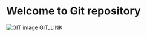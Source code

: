 # Welcome to Git repository
![GIT image](https://encrypted-tbn0.gstatic.com/images?q=tbn:ANd9GcSa4lM6TSHL4KqvJenDMxLOhKGdamW-gutQLw&s)
[GIT_LINK](https://www.google.com/imgres?q=git%20&imgurl=https%3A%2F%2Fe7.pngegg.com%2Fpngimages%2F713%2F558%2Fpng-clipart-computer-icons-pro-git-github-logo-text-logo-thumbnail.png&imgrefurl=https%3A%2F%2Fwww.pngegg.com%2Fen%2Fsearch%3Fq%3Dgit%2BLogo&docid=FNnNu3k4PAOdWM&tbnid=WQFF_mJvulvFyM&vet=12ahUKEwjt8oqjhN6JAxVOU2wGHUndJIIQM3oECFMQAA..i&w=348&h=348&hcb=2&ved=2ahUKEwjt8oqjhN6JAxVOU2wGHUndJIIQM3oECFMQAA)

